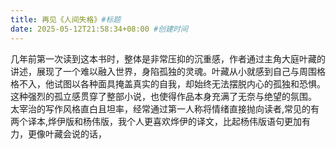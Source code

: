 ```yaml
---
title: 再见《人间失格》#标题
date: 2025-05-12T21:58:34+08:00 #创建时间
---
```


几年前第一次读到这本书时，整体是非常压抑的沉重感，作者通过主角大庭叶藏的讲述，展现了一个难以融入世界，身陷孤独的灵魂。叶藏从小就感到自己与周围格格不入，他试图以各种面具掩盖真实的自我，却始终无法摆脱内心的孤独和恐惧。这种强烈的孤立感贯穿了整部小说，也使得作品本身充满了无奈与绝望的氛围。
太宰治的写作风格直白且坦率，经常通过第一人称将情绪直接抛向读者,常见的有两个译本,烨伊版和杨伟版，我个人更喜欢烨伊的译文，比起杨伟版语句更加有力，更像叶藏会说的话，
